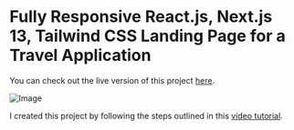 # Fully Responsive React.js, Next.js 13, Tailwind CSS Landing Page for a Travel Application

You can check out the live version of this project [here](https://travel-app-lac-kappa.vercel.app/).

![Image](https://github.com/JoseVitorOliveira/travel_app/assets/55604227/ba07c0a8-8552-4c13-b3b0-c15057b54b68)

I created this project by following the steps outlined in this [video tutorial](https://www.youtube.com/watch?v=cuzw4vL1z5E).
